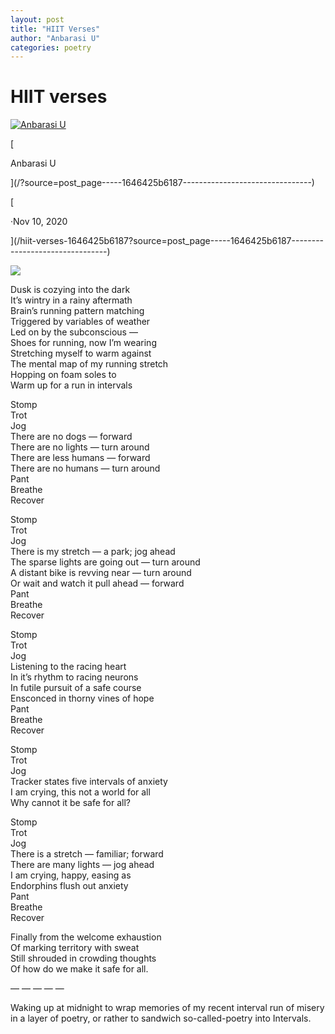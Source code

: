 ```yaml
---
layout: post
title: "HIIT Verses"
author: "Anbarasi U"
categories: poetry
---
```


HIIT verses
===========

[![Anbarasi U](https://miro.medium.com/fit/c/56/56/0*2UzIC1ybkDScPEWT.jpeg)](/?source=post_page-----1646425b6187--------------------------------)

[

Anbarasi U

](/?source=post_page-----1646425b6187--------------------------------)

[

·Nov 10, 2020

](/hiit-verses-1646425b6187?source=post_page-----1646425b6187--------------------------------)

![](https://miro.medium.com/max/2040/1*dbgo4inV8o4FD_50GLyMnQ.png)

Dusk is cozying into the dark  
It’s wintry in a rainy aftermath  
Brain’s running pattern matching  
Triggered by variables of weather  
Led on by the subconscious —  
Shoes for running, now I’m wearing  
Stretching myself to warm against  
The mental map of my running stretch  
Hopping on foam soles to  
Warm up for a run in intervals

Stomp  
Trot  
Jog  
There are no dogs — forward  
There are no lights — turn around  
There are less humans — forward  
There are no humans — turn around  
Pant  
Breathe  
Recover

Stomp  
Trot  
Jog  
There is my stretch — a park; jog ahead  
The sparse lights are going out — turn around  
A distant bike is revving near — turn around  
Or wait and watch it pull ahead — forward  
Pant  
Breathe  
Recover

Stomp  
Trot  
Jog  
Listening to the racing heart  
In it’s rhythm to racing neurons  
In futile pursuit of a safe course  
Ensconced in thorny vines of hope  
Pant  
Breathe  
Recover

Stomp  
Trot  
Jog  
Tracker states five intervals of anxiety  
I am crying, this not a world for all  
Why cannot it be safe for all?

Stomp  
Trot  
Jog  
There is a stretch — familiar; forward  
There are many lights — jog ahead  
I am crying, happy, easing as  
Endorphins flush out anxiety  
Pant  
Breathe  
Recover

Finally from the welcome exhaustion  
Of marking territory with sweat  
Still shrouded in crowding thoughts  
Of how do we make it safe for all.

— — — — —

Waking up at midnight to wrap memories of my recent interval run of misery in a layer of poetry, or rather to sandwich so-called-poetry into Intervals.